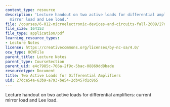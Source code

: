 ```yaml
---
content_type: resource
description: 'Lecture handout on two active loads for differential amplifiers: current
  mirror load and Lee load.'
file: /courses/6-012-microelectronic-devices-and-circuits-fall-2009/27dce54a63b9a793be542cb457d1c865_MIT6_012F09_lec20_loads.pdf
file_size: 164153
file_type: application/pdf
learning_resource_types:
- Lecture Notes
license: https://creativecommons.org/licenses/by-nc-sa/4.0/
ocw_type: OCWFile
parent_title: Lecture Notes
parent_type: CourseSection
parent_uid: e4c7985c-766a-2f9c-5bac-08869dd8bade
resourcetype: Document
title: Two Active Loads for Differential Amplifiers
uid: 27dce54a-63b9-a793-be54-2cb457d1c865
---
```

Lecture handout on two active loads for differential amplifiers: current mirror load and Lee load.
